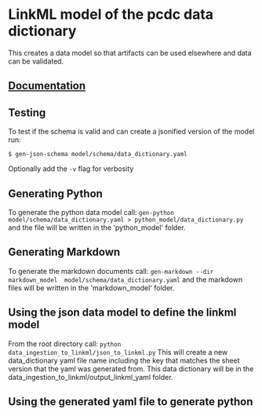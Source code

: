 # LinkML model of the pcdc data dictionary
This creates a data model so that 
artifacts can be used elsewhere and data can be validated.

## [Documentation](https://chicagopcdc.github.io/data_dictionary/)

## Testing 
To test if the schema is valid and can create a jsonified version of the model run:

`$ gen-json-schema model/schema/data_dictionary.yaml`

Optionally add the `-v` flag for verbosity

## Generating Python
To generate the python data model call:
`gen-python model/schema/data_dictionary.yaml > python_model/data_dictionary.py` and the file will be written in the 'python_model' folder.

## Generating Markdown
To generate the markdown documents call:
`gen-markdown --dir markdown_model  model/schema/data_dictionary.yaml` and the markdown files will be written in the 'markdown_model' folder.

## Using the json data model to define the linkml model
From the root directory call:
`python data_ingestion_to_linkml/json_to_linkml.py` 
This will create a new data_dictionary yaml file name including the key that matches the sheet version that the yaml was generated from. This data dictionary will be in the data_ingestion_to_linkml/output_linkml_yaml folder.

## Using the generated yaml file to generate python

